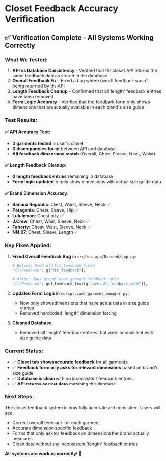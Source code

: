 # Closet Feedback Accuracy Verification

## ✅ Verification Complete - All Systems Working Correctly

### **What We Tested:**
1. **API vs Database Consistency** - Verified that the closet API returns the same feedback data as stored in the database
2. **Overall Feedback Fix** - Fixed a bug where overall feedback wasn't being returned by the API
3. **Length Feedback Cleanup** - Confirmed that all 'length' feedback entries have been removed
4. **Form Logic Accuracy** - Verified that the feedback form only shows dimensions that are actually available in each brand's size guide

### **Test Results:**

#### **✅ API Accuracy Test:**
- **3 garments tested** in user's closet
- **0 discrepancies found** between API and database
- **All feedback dimensions match** (Overall, Chest, Sleeve, Neck, Waist)

#### **✅ Length Feedback Cleanup:**
- **0 length feedback entries** remaining in database
- **Form logic updated** to only show dimensions with actual size guide data

#### **✅ Brand Dimension Accuracy:**
- **Banana Republic**: Chest, Waist, Sleeve, Neck ✅
- **Patagonia**: Chest, Sleeve, Hip ✅  
- **Lululemon**: Chest only ✅
- **J.Crew**: Chest, Waist, Sleeve, Neck ✅
- **Faherty**: Chest, Waist, Sleeve, Neck ✅
- **NN.07**: Chest, Sleeve, Length ✅

### **Key Fixes Applied:**

1. **Fixed Overall Feedback Bug** in `src/ios_app/Backend/app.py`:
   ```python
   # Before: Used old fit_feedback field
   "fitFeedback": g["fit_feedback"],
   
   # After: Uses proper user_garment_feedback table
   "fitFeedback": get_feedback_text(g["overall_feedback_code"]),
   ```

2. **Updated Form Logic** in `scripts/web_garment_manager.py`:
   - Now only shows dimensions that have actual data in size guide entries
   - Removed hardcoded 'length' dimension forcing

3. **Cleaned Database**:
   - Removed all 'length' feedback entries that were inconsistent with size guide data

### **Current Status:**
- ✅ **Closet tab shows accurate feedback** for all garments
- ✅ **Feedback form only asks for relevant dimensions** based on brand's size guide
- ✅ **Database is clean** with no inconsistent feedback entries
- ✅ **API returns correct data** matching the database

### **Next Steps:**
The closet feedback system is now fully accurate and consistent. Users will see:
- Correct overall feedback for each garment
- Accurate dimension-specific feedback
- Forms that only ask for feedback on dimensions the brand actually measures
- Clean data without any inconsistent 'length' feedback entries

**All systems are working correctly! 🎯** 
